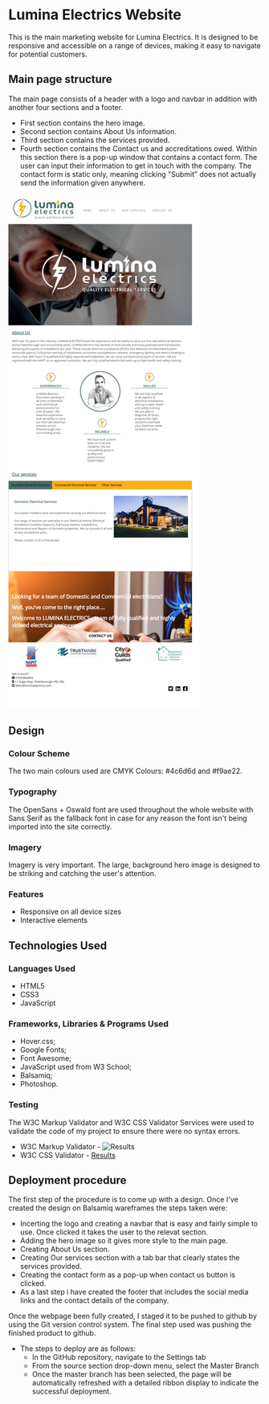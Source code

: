 # Lumina Electrics Website

This is the main marketing website for Lumina Electrics. It is designed to be responsive and accessible on a range of devices, making it easy to navigate for potential customers.

## Main page structure

The main page consists of a header with a logo and navbar in addition with another four sections and a footer.
   * First section contains the hero image.
   * Second section contains About Us information.
   * Third section contains the services provided.
   * Fourth section contains the Contact us and accreditations owed. Within this section there is a pop-up window that contains a contact form. The user can input their information to get in touch with the company. The contact form is static only, meaning clicking "Submit" does not actually send the information given anywhere.

![Lumina Electrics Web page](https://github.com/Kristina30/lumina-electrics/blob/master/assets/images/web-page-screenshot.png)

## Design

### Colour Scheme
The two main colours used are CMYK Colours: #4c6d6d and #f9ae22.

### Typography
The OpenSans + Oswald font are used throughout the whole website with Sans Serif as the fallback font in case for any reason the font isn't being imported into the site correctly. 

### Imagery
Imagery is very important. The large, background hero image is designed to be striking and catching the user's attention.

### Features
   * Responsive on all device sizes
   * Interactive elements

## Technologies Used

### Languages Used
   * HTML5
   * CSS3
   * JavaScript

### Frameworks, Libraries & Programs Used
   * Hover.css;
   * Google Fonts;
   * Font Awesome;
   * JavaScript used from W3 School;
   * Balsamiq;
   * Photoshop.

### Testing

The W3C Markup Validator and W3C CSS Validator Services were used to validate the code of my project to ensure there were no syntax errors.
   * W3C Markup Validator - ![Results](https://validator.w3.org/nu/?doc=https%3A%2F%2Fkristina30.github.io%2Flumina-electrics%2F)
   * W3C CSS Validator - [Results](http://jigsaw.w3.org/css-validator/validator?uri=https%3A%2F%2Fkristina30.github.io%2Flumina-electrics%2F&profile=css3svg&usermedium=all&warning=1&vextwarning=)

## Deployment procedure

The first step of the procedure is to come up with a design. Once I've created the design on Balsamiq wareframes the steps taken were:

   * Incerting the logo and creating a navbar that is easy and fairly simple to use. Once clicked it takes the user to the relevat section.
   * Adding the hero image so it gives more style to the main page.
   * Creating About Us section.
   * Creating Our services section with a tab bar that clearly states the services provided.
   * Creating the contact form as a pop-up when contact us button is clicked.
   * As a last step i have created the footer that includes the social media links and the contact details of the company.

Once the webpage been fully created, I staged it to be pushed to github by using the Git version control system.
The final step used was pushing the finished product to github.

* The steps to deploy are as follows: 
  - In the GitHub repository, navigate to the Settings tab 
  - From the source section drop-down menu, select the Master Branch
  - Once the master branch has been selected, the page will be automatically refreshed with a detailed ribbon display to indicate the successful deployment. 


